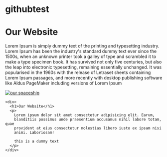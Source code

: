 # githubtest

<!--my first github project-->

<!DOCTYPE html>
<html lang="en">
  <head>
    <meta charset="UTF-8" />
    <meta name="viewport" content="width=device-width, initial-scale=1.0" />
    <!--our title-->
    <title>My cute website</title>
  </head>
  <body>
    <div>
      <h1>Our Website</h1>
      <p>
        Lorem Ipsum is simply dummy text of the printing and typesetting
        industry. Lorem Ipsum has been the industry's standard dummy text ever
        since the 1500s, when an unknown printer took a galley of type and
        scrambled it to make a type specimen book. It has survived not only five
        centuries, but also the leap into electronic typesetting, remaining
        essentially unchanged. It was popularised in the 1960s with the release
        of Letraset sheets containing Lorem Ipsum passages, and more recently
        with desktop publishing software like Aldus PageMaker including versions
        of Lorem Ipsum
      </p>
    </div>
    <a href="http://www.google.com" target="_blank"
      ><img src="./download.png"/ alt="our spaceship" title="a spaceship"></a
    >

    <div>
      <h1>Our Website</h1>
      <p>
        Lorem ipsum dolor sit amet consectetur adipisicing elit. Earum,
        blanditiis possimus unde praesentium accusamus nihil labore totam, quae
        provident at eius consectetur molestias libero iusto ex ipsam nisi
        animi. Laboriosam!

        this is a dummy text
      </p>
    </div>

  </body>
</html>
